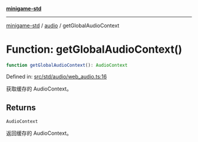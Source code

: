 [**minigame-std**](../../../README.md)

***

[minigame-std](../../../README.md) / [audio](../README.md) / getGlobalAudioContext

# Function: getGlobalAudioContext()

```ts
function getGlobalAudioContext(): AudioContext
```

Defined in: [src/std/audio/web\_audio.ts:16](https://github.com/JiangJie/minigame-std/blob/8c5db4b9c3dabb4d0435a493922f29b60a730f0d/src/std/audio/web_audio.ts#L16)

获取缓存的 AudioContext。

## Returns

`AudioContext`

返回缓存的 AudioContext。
